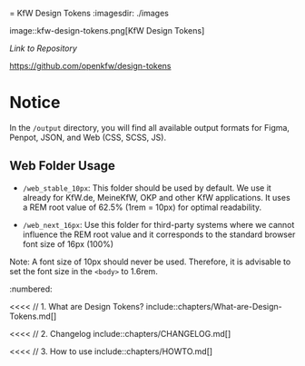 = KfW Design Tokens
:imagesdir: ./images

image::kfw-design-tokens.png[KfW Design Tokens]

_Link to Repository_

https://github.com/openkfw/design-tokens

# Notice

In the `/output` directory, you will find all available output formats for Figma, Penpot, JSON, and Web (CSS, SCSS, JS).

## Web Folder Usage

- `/web_stable_10px`: This folder should be used by default. We use it already for KfW.de, MeineKfW, OKP and other KfW applications. It uses a REM root value of 62.5% (1rem = 10px) for optimal readability.

- `/web_next_16px`: Use this folder for third-party systems where we cannot influence the REM root value and it corresponds to the standard browser font size of 16px (100%)

Note: A font size of 10px should never be used. Therefore, it is advisable to set the font size in the `<body>` to 1.6rem.

:numbered:

<<<<
// 1. What are Design Tokens?
include::chapters/What-are-Design-Tokens.md[]

<<<<
// 2. Changelog
include::chapters/CHANGELOG.md[]

<<<<
// 3. How to use
include::chapters/HOWTO.md[]
